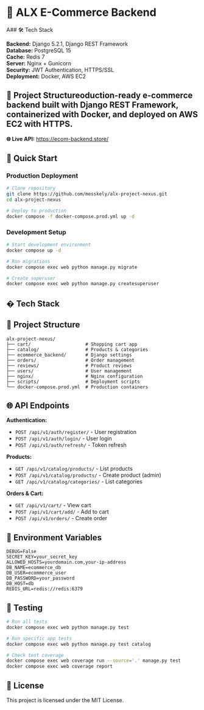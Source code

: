 # 🛒 ALX E-Commerce Backend

A## 🛠️ Tech Stack

**Backend:** Django 5.2.1, Django REST Framework  
**Database:** PostgreSQL 15  
**Cache:** Redis 7  
**Server:** Nginx + Gunicorn  
**Security:** JWT Authentication, HTTPS/SSL  
**Deployment:** Docker, AWS EC2

## 📁 Project Structureoduction-ready e-commerce backend built with Django REST Framework, containerized with Docker, and deployed on AWS EC2 with HTTPS.

**🌐 Live API:** https://ecom-backend.store/

## 🚀 Quick Start

### Production Deployment
```bash
# Clone repository
git clone https://github.com/messkely/alx-project-nexus.git
cd alx-project-nexus

# Deploy to production
docker compose -f docker-compose.prod.yml up -d
```

### Development Setup
```bash
# Start development environment
docker compose up -d

# Run migrations
docker compose exec web python manage.py migrate

# Create superuser
docker compose exec web python manage.py createsuperuser
```

## �️ Tech Stack

## 📁 Project Structure

```
alx-project-nexus/
├── cart/                    # Shopping cart app
├── catalog/                 # Products & categories
├── ecommerce_backend/       # Django settings
├── orders/                  # Order management
├── reviews/                 # Product reviews
├── users/                   # User management
├── nginx/                   # Nginx configuration
├── scripts/                 # Deployment scripts
└── docker-compose.prod.yml  # Production containers
```

## 🌐 API Endpoints

**Authentication:**
- `POST /api/v1/auth/register/` - User registration
- `POST /api/v1/auth/login/` - User login
- `POST /api/v1/auth/refresh/` - Token refresh

**Products:**
- `GET /api/v1/catalog/products/` - List products
- `POST /api/v1/catalog/products/` - Create product (admin)
- `GET /api/v1/catalog/categories/` - List categories

**Orders & Cart:**
- `GET /api/v1/cart/` - View cart
- `POST /api/v1/cart/add/` - Add to cart
- `POST /api/v1/orders/` - Create order

## 🔧 Environment Variables

```env
DEBUG=False
SECRET_KEY=your_secret_key
ALLOWED_HOSTS=yourdomain.com,your-ip-address
DB_NAME=ecommerce_db
DB_USER=ecommerce_user
DB_PASSWORD=your_password
DB_HOST=db
REDIS_URL=redis://redis:6379
```

## 🧪 Testing

```bash
# Run all tests
docker compose exec web python manage.py test

# Run specific app tests
docker compose exec web python manage.py test catalog

# Check test coverage
docker compose exec web coverage run --source='.' manage.py test
docker compose exec web coverage report
```

## 📝 License

This project is licensed under the MIT License.

